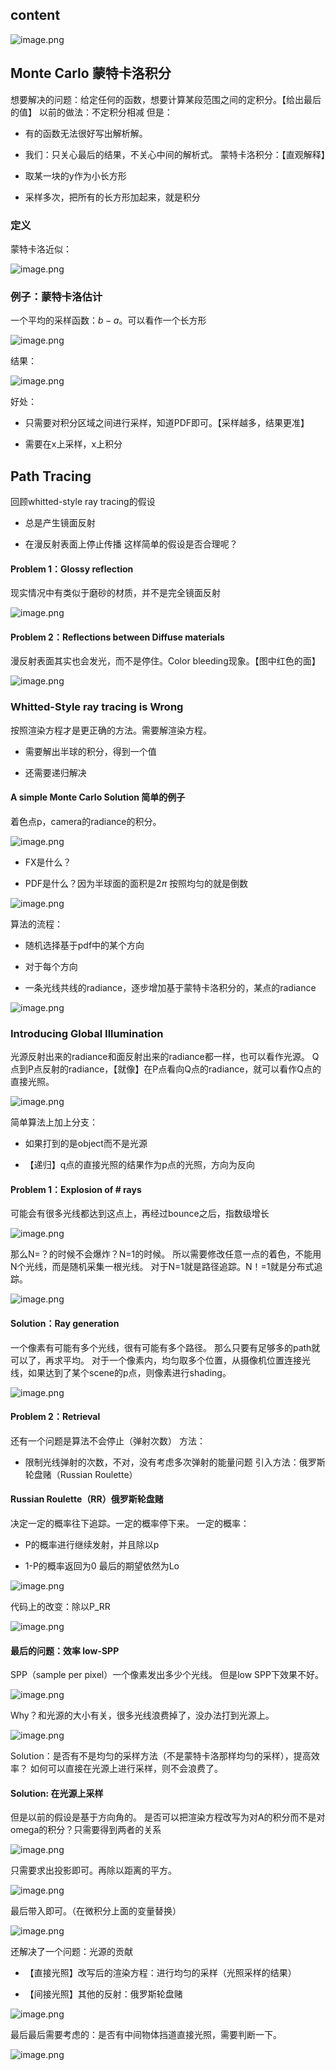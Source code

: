 ## content

![image.png](https://picbed-1305808788.cos.ap-chengdu.myqcloud.com/img/20241104223747.png)

## Monte Carlo 蒙特卡洛积分
想要解决的问题：给定任何的函数，想要计算某段范围之间的定积分。【给出最后的值】
以前的做法：不定积分相减
但是：

- 有的函数无法很好写出解析解。

- 我们：只关心最后的结果，不关心中间的解析式。
蒙特卡洛积分：【直观解释】

- 取某一块的y作为小长方形

- 采样多次，把所有的长方形加起来，就是积分

### 定义
蒙特卡洛近似：

![image.png](https://picbed-1305808788.cos.ap-chengdu.myqcloud.com/img/20241113164313.png)

### 例子：蒙特卡洛估计
一个平均的采样函数：$b-a$。可以看作一个长方形

![image.png](https://picbed-1305808788.cos.ap-chengdu.myqcloud.com/img/20241113164508.png)

结果：

![image.png](https://picbed-1305808788.cos.ap-chengdu.myqcloud.com/img/20241113164531.png)

好处：

- 只需要对积分区域之间进行采样，知道PDF即可。【采样越多，结果更准】

- 需要在x上采样，x上积分

## Path Tracing
回顾whitted-style ray tracing的假设

- 总是产生镜面反射

- 在漫反射表面上停止传播
这样简单的假设是否合理呢？

#### Problem 1：Glossy reflection
现实情况中有类似于磨砂的材质，并不是完全镜面反射

![image.png](https://picbed-1305808788.cos.ap-chengdu.myqcloud.com/img/20241113165208.png)

#### Problem 2：Reflections between Diffuse materials
漫反射表面其实也会发光，而不是停住。Color bleeding现象。【图中红色的面】

![image.png](https://picbed-1305808788.cos.ap-chengdu.myqcloud.com/img/20241113165432.png)

### Whitted-Style ray tracing is Wrong
按照渲染方程才是更正确的方法。需要解渲染方程。

- 需要解出半球的积分，得到一个值

- 还需要递归解决

#### A simple Monte Carlo Solution 简单的例子
着色点p，camera的radiance的积分。

![image.png](https://picbed-1305808788.cos.ap-chengdu.myqcloud.com/img/20241113190421.png)

- FX是什么？

- PDF是什么？因为半球面的面积是$2\pi$ 按照均匀的就是倒数

![image.png](https://picbed-1305808788.cos.ap-chengdu.myqcloud.com/img/20241113190551.png)

算法的流程：

- 随机选择基于pdf中的某个方向

- 对于每个方向

- 一条光线共线的radiance，逐步增加基于蒙特卡洛积分的，某点的radiance

![image.png](https://picbed-1305808788.cos.ap-chengdu.myqcloud.com/img/20241113191014.png)

### Introducing Global Illumination
光源反射出来的radiance和面反射出来的radiance都一样，也可以看作光源。
Q点到P点反射的radiance，【就像】在P点看向Q点的radiance，就可以看作Q点的直接光照。

![image.png](https://picbed-1305808788.cos.ap-chengdu.myqcloud.com/img/20241113191314.png)

简单算法上加上分支：

- 如果打到的是object而不是光源

- 【递归】q点的直接光照的结果作为p点的光照，方向为反向

#### Problem 1：Explosion of # rays
可能会有很多光线都达到这点上，再经过bounce之后，指数级增长

![image.png](https://picbed-1305808788.cos.ap-chengdu.myqcloud.com/img/20241113191546.png)

那么N=？的时候不会爆炸？N=1的时候。
所以需要修改任意一点的着色，不能用N个光线，而是随机采集一根光线。
对于N=1就是路径追踪。N！=1就是分布式追踪。

![image.png](https://picbed-1305808788.cos.ap-chengdu.myqcloud.com/img/20241113191801.png)

#### Solution：Ray generation
一个像素有可能有多个光线，很有可能有多个路径。
那么只要有足够多的path就可以了，再求平均。
对于一个像素内，均匀取多个位置，从摄像机位置连接光线，如果达到了某个scene的p点，则像素进行shading。

![image.png](https://picbed-1305808788.cos.ap-chengdu.myqcloud.com/img/20241113192155.png)

#### Problem 2：Retrieval
还有一个问题是算法不会停止（弹射次数）
方法：

- 限制光线弹射的次数，不对，没有考虑多次弹射的能量问题
引入方法：俄罗斯轮盘赌（Russian  Roulette）

#### Russian Roulette（RR）俄罗斯轮盘赌
决定一定的概率往下追踪。一定的概率停下来。
一定的概率：

- P的概率进行继续发射，并且除以p

- 1-P的概率返回为0
最后的期望依然为Lo

![image.png](https://picbed-1305808788.cos.ap-chengdu.myqcloud.com/img/20241113194511.png)

代码上的改变：除以P_RR

![image.png](https://picbed-1305808788.cos.ap-chengdu.myqcloud.com/img/20241113194542.png)

#### 最后的问题：效率 low-SPP
SPP（sample per pixel）一个像素发出多少个光线。
但是low SPP下效果不好。

![image.png](https://picbed-1305808788.cos.ap-chengdu.myqcloud.com/img/20241113194755.png)

Why？和光源的大小有关，很多光线浪费掉了，没办法打到光源上。

![image.png](https://picbed-1305808788.cos.ap-chengdu.myqcloud.com/img/20241113194914.png)

Solution：是否有不是均匀的采样方法（不是蒙特卡洛那样均匀的采样），提高效率？
如何可以直接在光源上进行采样，则不会浪费了。

#### Solution: 在光源上采样
但是以前的假设是基于方向角的。
是否可以把渲染方程改写为对A的积分而不是对omega的积分？只需要得到两者的关系

![image.png](https://picbed-1305808788.cos.ap-chengdu.myqcloud.com/img/20241113201505.png)

只需要求出投影即可。再除以距离的平方。

![image.png](https://picbed-1305808788.cos.ap-chengdu.myqcloud.com/img/20241113201702.png)

最后带入即可。（在微积分上面的变量替换）

![image.png](https://picbed-1305808788.cos.ap-chengdu.myqcloud.com/img/20241113202042.png)

还解决了一个问题：光源的贡献

- 【直接光照】改写后的渲染方程：进行均匀的采样（光照采样的结果）

- 【间接光照】其他的反射：俄罗斯轮盘赌

![image.png](https://picbed-1305808788.cos.ap-chengdu.myqcloud.com/img/20241113202306.png)

最后最后需要考虑的：是否有中间物体挡道直接光照，需要判断一下。

![image.png](https://picbed-1305808788.cos.ap-chengdu.myqcloud.com/img/20241113202554.png)
